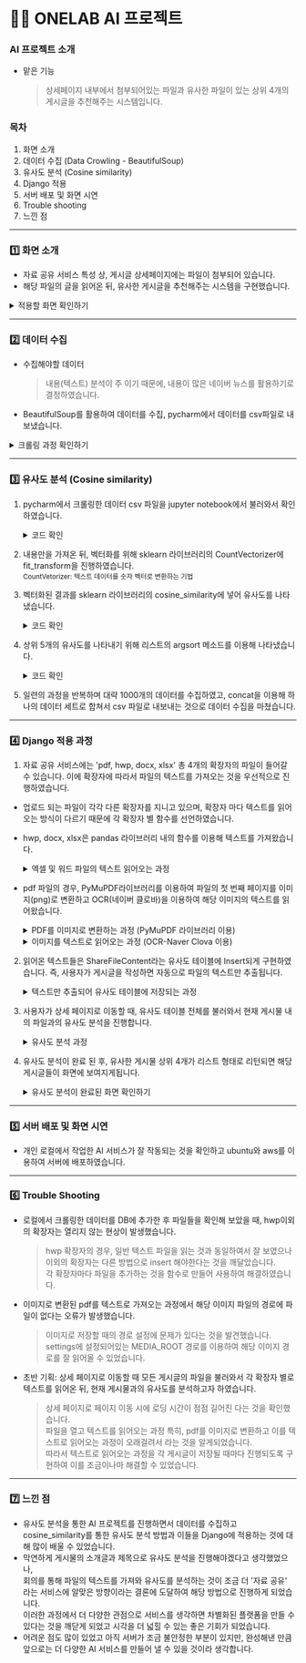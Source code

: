 # 👩‍💻 ONELAB AI 프로젝트

### AI 프로젝트 소개
- 맡은 기능
  
  > 상세페이지 내부에서 첨부되어있는 파일과 유사한 파일이 있는 상위 4개의 게시글을 추천해주는 시스템입니다.

### 목차
1. 화면 소개
2. 데이터 수집 (Data Crowling - BeautifulSoup)
3. 유사도 분석 (Cosine similarity)
4. Django 적용
5. 서버 배포 및 화면 시연
6. Trouble shooting
7. 느낀 점

---

### 1️⃣ 화면 소개
- 자료 공유 서비스 특성 상, 게시글 상세페이지에는 파일이 첨부되어 있습니다.
- 해당 파일의 글을 읽어온 뒤, 유사한 게시글을 추천해주는 시스템을 구현했습니다.
<details>
  <summary>적용할 화면 확인하기</summary>
  <img src="https://github.com/SOYOUNGdev/project_onelab_AI/assets/115638411/5bb872f1-c521-4447-b623-568af0c00be6">
</details>

---

### 2️⃣ 데이터 수집
- 수집해야할 데이터

  > 내용(텍스트) 분석이 주 이기 때문에, 내용이 많은 네이버 뉴스를 활용하기로 결정하였습니다.
- BeautifulSoup를 활용하여 데이터를 수집, pycharm에서 데이터를 csv파일로 내보냈습니다. 
<details>
  <summary>크롤링 과정 확인하기</summary>
  <img src="https://github.com/SOYOUNGdev/project_onelab_AI/assets/115638411/9f2f8748-59bf-45a7-99c5-8d68f1c205ce" width="500px;">
</details>

---

### 3️⃣ 유사도 분석 (Cosine similarity)
1. pycharm에서 크롤링한 데이터 csv 파일을 jupyter notebook에서 불러와서 확인하였습니다.
       
   <details>
       <summary>코드 확인</summary>
       <img src="https://github.com/SOYOUNGdev/project_onelab_AI/assets/115638411/b3de9296-f874-4830-8598-1087c69e169e" width="600px;"> 
  </details>

2. 내용만을 가져온 뒤, 벡터화를 위해 sklearn 라이브러리의 CountVectorizer에 fit_transform을 진행하였습니다.  
   <sub>CountVetorizer: 텍스트 데이터를 숫자 벡터로 변환하는 기법</sub>
3. 벡터화된 결과를 sklearn 라이브러리의 cosine_similarity에 넣어 유사도를 나타냈습니다.

   <details>
     <summary>코드 확인</summary>
     <img src="https://github.com/SOYOUNGdev/project_onelab_AI/assets/115638411/835ced06-f663-425c-85e3-bbd810236ed7" width="600px;">
   </details>

 4. 상위 5개의 유사도를 나타내기 위해 리스트의 argsort 메소드를 이용해 나타냈습니다.

    <details>
      <summary>코드 확인</summary>
      <img src="https://github.com/SOYOUNGdev/project_onelab_AI/assets/115638411/9d990081-b813-4374-be62-95ab0c5d5b0e" width="600px;"> 
    </details>

5. 일련의 과정을 반복하며 대략 1000개의 데이터를 수집하였고, concat을 이용해 하나의 데이터 세트로 합쳐서 csv 파일로 내보내는 것으로 데이터 수집을 마쳤습니다.

---

### 4️⃣ Django 적용 과정
1. 자료 공유 서비스에는 'pdf, hwp, docx, xlsx' 총 4개의 확장자의 파일이 들어갈 수 있습니다. 이에 확장자에 따라서 파일의 텍스트를 가져오는 것을 우선적으로 진행하였습니다.
  - 업로드 되는 파일이 각각 다른 확장자를 지니고 있으며, 확장자 마다 텍스트를 읽어오는 방식이 다르기 때문에 각 확장자 별 함수를 선언하였습니다.  
  - hwp, docx, xlsx은 pandas 라이브러리 내의 함수를 이용해 텍스트를 가져왔습니다.
    <br>
    <details>
      <summary>엑셀 및 워드 파일의 텍스트 읽어오는 과정</summary>
      
      [엑셀]  
      
      <img src="https://github.com/SOYOUNGdev/project_onelab_AI/assets/115638411/b84a98b0-914d-438f-8325-3d909edd90f9" width="600px">  
      
      [워드]  
      
      <img src="https://github.com/SOYOUNGdev/project_onelab_AI/assets/115638411/a5dda79d-6d50-4d7f-a00c-670db7995c28" width="600px">
    </details>
    
  - pdf 파일의 경우, PyMuPDF라이브러리를 이용하여 파일의 첫 번째 페이지를 이미지(png)로 변환하고 OCR(네이버 클로바)을 이용하여 해당 이미지의 텍스트를 읽어왔습니다.
    <br>
      <details>
        <summary>PDF를 이미지로 변환하는 과정 (PyMuPDF 라이브러리 이용)</summary>
        <img src="https://github.com/SOYOUNGdev/project_onelab_AI/assets/115638411/e69faeef-e285-4a9e-a3fe-dd639507eb2f" width="600px;">
      </details>
      
      <details>
        <summary>이미지를 텍스트로 읽어오는 과정 (OCR-Naver Clova 이용)</summary>
        <img src="https://github.com/SOYOUNGdev/project_onelab_AI/assets/115638411/cc41a42a-4340-41ae-be38-d0e7bcab2cd0" width="600px;">
      </details>

2. 읽어온 텍스트들은 ShareFileContent라는 유사도 테이블에 Insert되게 구현하였습니다. 즉, 사용자가 게시글을 작성하면 자동으로 파일의 텍스트만 추출됩니다.
   <details>
      <summary>텍스트만 추출되어 유사도 테이블에 저장되는 과정</summary>
      <img src="https://github.com/SOYOUNGdev/project_onelab_AI/assets/115638411/c01e5a0d-425d-4177-853f-812a28de25a1" width="600px;">
    </details>

3. 사용자가 상세 페이지로 이동할 때, 유사도 테이블 전체를 불러와서 현재 게시물 내의 파일과의 유사도 분석을 진행합니다.
   <details>
     <summary>유사도 분석 과정</summary>  
     
     [3-1. 상세 페이지 로드 시, 유사도 분석 함수 호출]
   
     <img src="https://github.com/SOYOUNGdev/project_onelab_AI/assets/115638411/a0be18fc-0ab6-42f0-aeec-9fcb489a50bf" width="600px">  

     [3-2. 현재 파일을 기준으로 다른 파일들과 유사도 분석 진행]
   
     <img src="https://github.com/SOYOUNGdev/project_onelab_AI/assets/115638411/d19f9437-19ab-45f1-86cc-85c043f2f3ed" width="600px">
     <img src="https://github.com/SOYOUNGdev/project_onelab_AI/assets/115638411/9438b1ea-8e27-4229-83d1-06a2498cc26d" width="600px">
   </details>

4. 유사도 분석이 완료 된 후, 유사한 게시물 상위 4개가 리스트 형태로 리턴되면 해당 게시글들이 화면에 보여지게됩니다.
   <details>
      <summary>유사도 분석이 완료된 화면 확인하기</summary>
      <img src="https://github.com/SOYOUNGdev/project_onelab_AI/assets/115638411/cece947d-5926-4d1d-8b27-13f847681187">
  </details>

---

### 5️⃣ 서버 배포 및 화면 시연
- 개인 로컬에서 작업한 AI 서비스가 잘 작동되는 것을 확인하고 ubuntu와 aws를 이용하여 서버에 배포하였습니다.

---

### 6️⃣ Trouble Shooting
- 로컬에서 크롤링한 데이터를 DB에 추가한 후 파일들을 확인해 보았을 때, hwp이외의 확장자는 열리지 않는 현상이 발생했습니다.
  
  > hwp 확장자의 경우, 일반 텍스트 파일을 읽는 것과 동일하여서 잘 보였으나 이외의 확장자는 다른 방법으로 insert 해야한다는 것을 깨달았습니다.  
  > 각 확장자마다 파일을 추가하는 것을 함수로 만들어 사용하여 해결하였습니다.

- 이미지로 변환된 pdf를 텍스트로 가져오는 과정에서 해당 이미지 파일의 경로에 파일이 없다는 오류가 발생했습니다.

  > 이미지로 저장할 때의 경로 설정에 문제가 있다는 것을 발견했습니다.  
  > settings에 설정되어있는 MEDIA_ROOT 경로를 이용하여 해당 이미지 경로를 잘 읽어올 수 있었습니다.

- 초반 기획: 상세 페이지로 이동할 때 모든 게시글의 파일을 불러와서 각 확장자 별로 텍스트를 읽어온 뒤, 현재 게시물과의 유사도를 분석하고자 하였습니다.
  
  > 상세 페이지로 페이지 이동 시에 로딩 시간이 점점 길어진 다는 것을 확인했습니다.  
  > 파일을 열고 텍스트를 읽어오는 과정 특히, pdf를 이미지로 변환하고 이를 텍스트로 읽어오는 과정이 오래걸려서 라는 것을 알게되었습니다.  
  > 따라서 텍스트로 읽어오는 과정을 각 게시글이 저장될 때마다 진행되도록 구현하여 이를 조금이나마 해결할 수 있었습니다.  

---

### 7️⃣ 느낀 점
- 유사도 분석을 통한 AI 프로젝트를 진행하면서 데이터를 수집하고 cosine_similarity를 통한 유사도 분석 방법과 이들을 Django에 적용하는 것에 대해 많이 배울 수 있었습니다.
- 막연하게 게시물의 소개글과 제목으로 유사도 분석을 진행해야겠다고 생각했었으나,  
  회의를 통해 파일의 텍스트를 가져와 유사도를 분석하는 것이 조금 더 '자료 공유' 라는 서비스에 알맞은 방향이라는 결론에 도달하여 해당 방법으로 진행하게 되었습니다.  
  이러한 과정에서 더 다양한 관점으로 서비스를 생각하면 차별화된 플랫폼을 만들 수 있다는 것을 깨닫게 되었고 시각을 더 넓힐 수 있는 좋은 기회가 되었습니다.     
- 어려운 점도 많이 있었고 아직 서버가 조금 불안정한 부분이 있지만, 완성해낸 만큼 앞으로는 더 다양한 AI 서비스를 만들어 낼 수 있을 것이라 생각합니다.  

